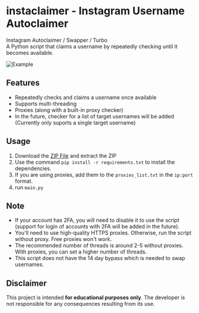 # instaclaimer - Instagram Username Autoclaimer

Instagram Autoclaimer / Swapper / Turbo <br>
A Python script that claims a username by repeatedly checking until it becomes available.

![Example](https://github.com/user-attachments/assets/2792cd37-c423-40f9-863d-62bdee3959c7)

## Features
- Repeatedly checks and claims a username once available
- Supports multi-threading
- Proxies (along with a built-in proxy checker)
- In the future, checker for a list of target usernames will be added (Currently only suports a single target username)

## Usage
1. Download the [ZIP File](https://github.com/qxxa/instaclaimer/archive/refs/heads/main.zip) and extract the ZIP
2. Use the command `pip install -r requirements.txt` to install the dependencies.
3. If you are using proxies, add them to the `proxies_list.txt` in the `ip:port` format.
4. run `main.py` 

## Note
- If your account has 2FA, you will need to disable it to use the script <br> (support for login of accounts with 2FA will be added in the future).
- You'll need to use high-quality HTTPS proxies. Otherwise, run the script without proxy. Free proxies won't work.
- The recommended number of threads is around 2-5 without proxies. With proxies, you can set a higher number of threads.
- This script does not have the 14 day bypass which is needed to swap usernames.

## Disclaimer

This project is intended **for educational purposes only**. The developer is not responsible for any consequences resulting from its use.
